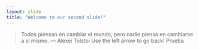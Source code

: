 ```yaml
---
layout: slide
title: "Welcome to our second slide!"
---
```

> Todos piensan en cambiar el mundo, pero nadie piensa en cambiarse a sí mismo.  — Alexei Tolstoi
Use the left arrow to go back!
Prueba
